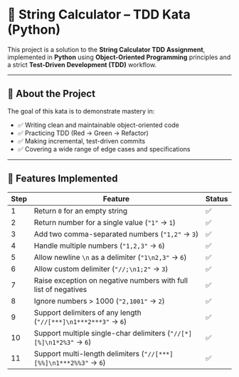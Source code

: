 # 🧮 String Calculator – TDD Kata (Python)

This project is a solution to the **String Calculator TDD Assignment**, implemented in **Python** using **Object-Oriented Programming** principles and a strict **Test-Driven Development (TDD)** workflow.

---

## 🧠 About the Project

The goal of this kata is to demonstrate mastery in:

- ✅ Writing clean and maintainable object-oriented code  
- ✅ Practicing TDD (Red → Green → Refactor)  
- ✅ Making incremental, test-driven commits  
- ✅ Covering a wide range of edge cases and specifications  

---

## 🚀 Features Implemented

| Step | Feature                                                                 | Status |
|------|-------------------------------------------------------------------------|--------|
| 1    | Return `0` for an empty string                                          | ✅     |
| 2    | Return number for a single value (`"1"` → `1`)                          | ✅     |
| 3    | Add two comma-separated numbers (`"1,2"` → `3`)                         | ✅     |
| 4    | Handle multiple numbers (`"1,2,3"` → `6`)                               | ✅     |
| 5    | Allow newline `\n` as a delimiter (`"1\n2,3"` → `6`)                    | ✅     |
| 6    | Allow custom delimiter (`"//;\n1;2"` → `3`)                             | ✅     |
| 7    | Raise exception on negative numbers with full list of negatives        | ✅     |
| 8    | Ignore numbers > 1000 (`"2,1001"` → `2`)                                | ✅     |
| 9    | Support delimiters of any length (`"//[***]\n1***2***3"` → `6`)        | ✅     |
| 10   | Support multiple single-char delimiters (`"//[*][%]\n1*2%3"` → `6`)    | ✅     |
| 11   | Support multi-length delimiters (`"//[***][%%]\n1***2%%3"` → `6`)      | ✅     |
